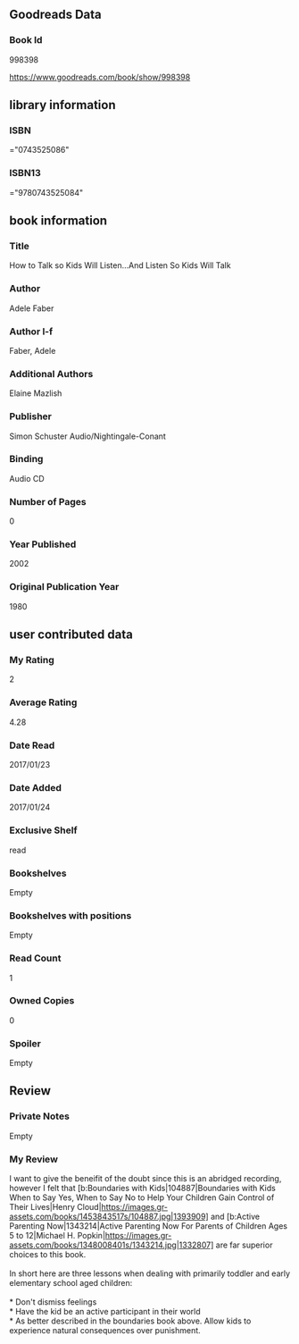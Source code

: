 <!-- This template shows how to bulk convert all columns of data into one markdown file -->
<!-- caveat: substitution key matches column headers from default export. You will get a KeyError if there's a mismatch -->

## Goodreads Data

### Book Id 

998398

https://www.goodreads.com/book/show/998398

## library information

### ISBN 
="0743525086"

### ISBN13 
="9780743525084"

## book information

### Title
How to Talk so Kids Will Listen...And Listen So Kids Will Talk

### Author 
Adele Faber

### Author l-f 
Faber, Adele

### Additional Authors
Elaine Mazlish

### Publisher 
Simon  Schuster Audio/Nightingale-Conant

### Binding
Audio CD

### Number of Pages
0

### Year Published
2002

### Original Publication Year 
1980

## user contributed data

### My Rating
2

### Average Rating
4.28

### Date Read
2017/01/23

### Date Added
2017/01/24

### Exclusive Shelf
read

### Bookshelves
Empty

### Bookshelves with positions
Empty

### Read Count
1

### Owned Copies
0

### Spoiler 
Empty

## Review

### Private Notes
Empty

### My Review
I want to give the beneifit of the doubt since this is an abridged recording, however I felt that [b:Boundaries with Kids|104887|Boundaries with Kids  When to Say Yes, When to Say No to Help Your Children Gain Control of Their Lives|Henry Cloud|https://images.gr-assets.com/books/1453843517s/104887.jpg|1393909] and [b:Active Parenting Now|1343214|Active Parenting Now  For Parents of Children Ages 5 to 12|Michael H. Popkin|https://images.gr-assets.com/books/1348008401s/1343214.jpg|1332807] are far superior choices to this book.<br/><br/>In short here are three lessons when dealing with primarily toddler and early elementary school aged children:<br/><br/>* Don't dismiss feelings<br/>* Have the kid be an active participant in their world<br/>* As better described in the boundaries book above. Allow kids to experience natural consequences over punishment.<br/>